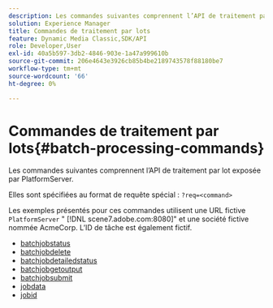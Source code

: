 ```yaml
---
description: Les commandes suivantes comprennent l’API de traitement par lot exposée par PlatformServer.
solution: Experience Manager
title: Commandes de traitement par lots
feature: Dynamic Media Classic,SDK/API
role: Developer,User
exl-id: 40a5b597-3db2-4846-903e-1a47a999610b
source-git-commit: 206e4643e3926cb85b4be2189743578f88180be7
workflow-type: tm+mt
source-wordcount: '66'
ht-degree: 0%

---
```


# Commandes de traitement par lots{#batch-processing-commands}

Les commandes suivantes comprennent l’API de traitement par lot exposée par PlatformServer.

Elles sont spécifiées au format de requête spécial : `?req=<command>`

Les exemples présentés pour ces commandes utilisent une URL fictive `PlatformServer` &quot; [!DNL scene7.adobe.com:8080]&quot; et une société fictive nommée AcmeCorp. L’ID de tâche est également fictif.

* [batchjobstatus](r-batchjobbriefstatus.md)
* [batchjobdelete](r-batchjobdelete.md)
* [batchjobdetailedstatus](r-batchjobdetailedstatus.md)
* [batchjobgetoutput](r-batchjobgetoutput.md)
* [batchjobsubmit](r-batchjobsubmit.md)
* [jobdata](r-jobdata.md)
* [jobid](r-jobid.md)
